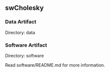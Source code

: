 ## swCholesky

### Data Artifact

Directory: data

### Software Artifact

Directory: software

Read software/README.md for more information. 
